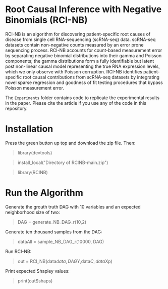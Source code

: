 # Root Causal Inference with Negative Binomials (RCI-NB)

RCI-NB is an algorithm for discovering patient-specific root causes of disease from single cell RNA-sequencing (scRNA-seq) data. scRNA-seq datasets contain non-negative counts measured by an error prone sequencing process. RCI-NB accounts for count-based measurement error by separating negative binomial distributions into their gamma and Poisson components; the gamma distributions form a fully identifiable but latent post non-linear causal model representing the true RNA expression levels, which we only observe with Poisson corruption. RCI-NB identifies patient-specific root causal contributions from scRNA-seq datasets by integrating novel sparse regression and goodness of fit testing procedures that bypass Poisson measurement error.

The ``Experiments`` folder contains code to replicate the experimental results in the paper. Please cite the article if you use any of the code in this repository.

# Installation

Press the green button up top and download the zip file. Then:

> library(devtools)

> install_local("Directory of RCINB-main.zip")

> library(RCINB)

# Run the Algorithm

Generate the grouth truth DAG with 10 variables and an expected neighborhood size of two:
> DAG = generate_NB_DAG_r(10,2)

Generate ten thousand samples from the DAG:
> dataAll = sample_NB_DAG_r(10000, DAG)

Run RCI-NB:
> out = RCI_NB(data$data,DAG$Y,data$C,data$Xp)

Print expected Shapley values:
> print(out$shaps)
